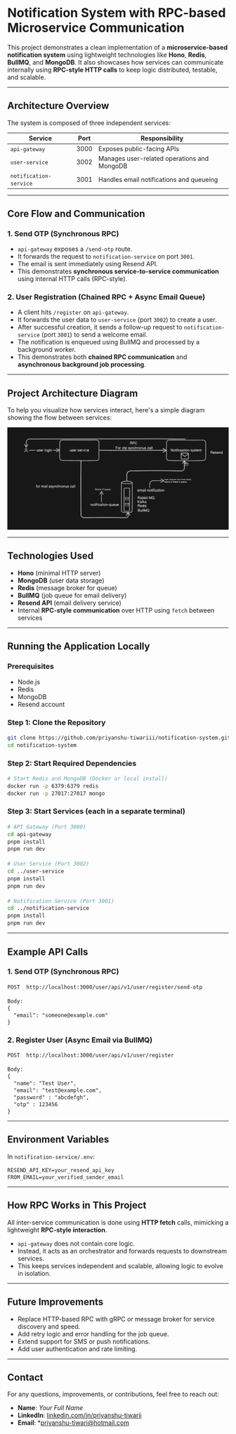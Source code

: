 
# Notification System with RPC-based Microservice Communication

This project demonstrates a clean implementation of a **microservice-based notification system** using lightweight technologies like **Hono**, **Redis**, **BullMQ**, and **MongoDB**. It also showcases how services can communicate internally using **RPC-style HTTP calls** to keep logic distributed, testable, and scalable.

---

## Architecture Overview

The system is composed of three independent services:

| Service                | Port | Responsibility                              |
| ---------------------- | ---- | ------------------------------------------- |
| `api-gateway`          | 3000 | Exposes public-facing APIs                  |
| `user-service`         | 3002 | Manages user-related operations and MongoDB |
| `notification-service` | 3001 | Handles email notifications and queueing    |

---

## Core Flow and Communication

### 1. Send OTP (Synchronous RPC)

* `api-gateway` exposes a `/send-otp` route.
* It forwards the request to `notification-service` on port `3001`.
* The email is sent immediately using Resend API.
* This demonstrates **synchronous service-to-service communication** using internal HTTP calls (RPC-style).

### 2. User Registration (Chained RPC + Async Email Queue)

* A client hits `/register` on `api-gateway`.
* It forwards the user data to `user-service` (port `3002`) to create a user.
* After successful creation, it sends a follow-up request to `notification-service` (port `3001`) to send a welcome email.
* The notification is enqueued using BullMQ and processed by a background worker.
* This demonstrates both **chained RPC communication** and **asynchronous background job processing**.

---


## Project Architecture Diagram

To help you visualize how services interact, here's a simple diagram showing the flow between services:




![Architecture Diagram](Design.png)


---


## Technologies Used

* **Hono** (minimal HTTP server)
* **MongoDB** (user data storage)
* **Redis** (message broker for queue)
* **BullMQ** (job queue for email delivery)
* **Resend API** (email delivery service)
* Internal **RPC-style communication** over HTTP using `fetch` between services

---

## Running the Application Locally

### Prerequisites

* Node.js
* Redis
* MongoDB
* Resend account

### Step 1: Clone the Repository

```bash
git clone https://github.com/priyanshu-tiwariii/notification-system.git
cd notification-system
```

### Step 2: Start Required Dependencies

```bash
# Start Redis and MongoDB (Docker or local install)
docker run -p 6379:6379 redis
docker run -p 27017:27017 mongo
```

### Step 3: Start Services (each in a separate terminal)

```bash
# API Gateway (Port 3000)
cd api-gateway
pnpm install
pnpm run dev

# User Service (Port 3002)
cd ../user-service
pnpm install
pnpm run dev

# Notification Service (Port 3001)
cd ../notification-service
pnpm install
pnpm run dev

```

---

## Example API Calls

### 1. Send OTP (Synchronous RPC)

```http
POST  http://localhost:3000/user/api/v1/user/register/send-otp

Body:
{
  "email": "someone@example.com"
}
```

### 2. Register User (Async Email via BullMQ)

```http
POST  http://localhost:3000/user/api/v1/user/register

Body:
{
  "name": "Test User",
  "email": "test@example.com",
  "password" : "abcdefgh",
  "otp" : 123456
}
```

---

## Environment Variables

In `notification-service/.env`:

```
RESEND_API_KEY=your_resend_api_key
FROM_EMAIL=your_verified_sender_email
```

---

## How RPC Works in This Project

All inter-service communication is done using **HTTP fetch** calls, mimicking a lightweight **RPC-style interaction**.

* `api-gateway` does not contain core logic.
* Instead, it acts as an orchestrator and forwards requests to downstream services.
* This keeps services independent and scalable, allowing logic to evolve in isolation.

---



## Future Improvements

* Replace HTTP-based RPC with gRPC or message broker for service discovery and speed.
* Add retry logic and error handling for the job queue.
* Extend support for SMS or push notifications.
* Add user authentication and rate limiting.

---
## Contact

For any questions, improvements, or contributions, feel free to reach out:

* **Name**: *Your Full Name*
* **LinkedIn**: [linkedin.com/in/priyanshu-tiwarii](https://www.linkedin.com/in/priyanshu-tiwarii/)
* **Email**: *[priyanshu-tiwari@hotmail.com](mailto:priyanshu-tiwari@hotmail.com)



